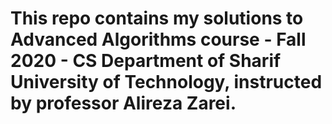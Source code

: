 # This repo contains my solutions to Advanced Algorithms course - Fall 2020 - CS Department of Sharif University of Technology, instructed by professor Alireza Zarei.
